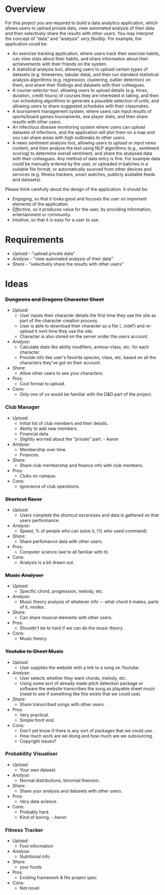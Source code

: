 # Overview
For this project you are required to build a data analytics application, which allows users to upload private data, view automated analysis of their data and then selectively share the results with other users. You may interpret the concept of "data" and "analysis"  _very_ _flexibly_. For example, the application could be:

-   An exercise tracking application, where users track their exercise habits, can view stats about their habits, and share information about their achievements with their friends on the system.
-   A statistical analysis tool, allowing users to upload certain types of datasets (e.g. timeseries, tabular data), and then run standard statistical analysis algorithms (e.g. regression, clustering, outlier detection) on them, and share their findings and datasets with their colleagues.
-   A course-selector tool, allowing users to upload details (e.g. times, duration, credit hours) of courses they are interested in taking, and then run scheduling algorithms to generate a plausible selection of units, and allowing users to share suggested schedules with their classmates.
-   A tournament management system, where users can input results of sports/board games tournaments, see player stats, and then share results with other users.
-   An infectious disease monitoring system where users can upload datasets of infections, and the application will plot them on a map and you can share areas with high outbreaks to other users.
-   A news sentiment analysis tool, allowing users to upload or input news content, and then analyse the text using NLP algorithms (e.g., sentiment scoring) to determine overall sentiment, and share the analysed data with their colleagues.
Any method of data entry is fine. For example data could be manually entered by the user, or uploaded in batches in a suitable file format, or automatically sourced from other devices and services (e.g. fitness trackers, smart watches, publicly available feeds and datasets).

Please think carefully about the design of the application. It should be:

-   _Engaging_, so that it looks good and focuses the user on important elements of the application.
-   _Effective_, so it produces value for the user, by providing information, entertainment or community.
-   _Intuitive_, so that it is easy for a user to use.

# Requirements
- _Upload_ - "upload private data"
- _Analyse_ - "view automated analysis of their data"
- _Share_ - "selectively share the results with other users"

# Ideas
### ~~Dungeons and Dragons Character Sheet~~
- _Upload_:
	- User inputs their character details the first time they use the site as part of the character creation process.
	- User is able to download their character as a file (`.JSON`?) and re-upload it next time they use the site.
	- Character is also stored on the server under the users account.
- _Analyse_:
	- Calculate stats like ability modifiers, armour-class, etc. for each character.
	- Provide info like user's favorite species, class, etc. based on all the characters they've got on their account.
- _Share_:
	- Allow other users to see your characters.
- Pros:
	- Cool format to upload.
- Cons:
	- Only one of us would be familiar with the D&D part of the project.

### Club Manager
- _Upload_:
	- Initial list of club members and their details.
	- Ability to add new members.
	- Financial data.
	- Slightly worried about the "private" part. - Aaron
- _Analyse_:
	- Membership over time.
	- Finances. 
- _Share_:
	- Share club membership and finance info with club members.
- Pros:
	- Clubs on campus.
- Cons:
	- Ignorance of club operations.

### ~~Shortcut Racer~~
- _Upload_:
	- Users complete the shortcut excersises and data is gathered on that users performance.
- _Analyse_:
	- Speed, % of people who can solve it, (% who used command).
- _Share_:
	- Share perfomance data with other users.
- Pros:
	- Computer science (we're all familiar with it).
- Cons:
	- Analysis is a bit drawn out.

### ~~Music Analyser~~
- _Upload_:
	- Specific chord, progression, melody, etc.
- _Analyse_:
	- Music theory analysis of whatever info -- what chord it makes, parts of it, modes.
- _Share_:
	- Can share musical elements with other users.
- Pros:
	- Shouldn't be to hard if we can do the music theory.
- Cons:
	- Music theory.

### ~~Youtube to Sheet Music~~
- _Upload_:
	- User supplies the website with a link to a song on Youtube.
- _Analyse_:
	- User selects whether they want chords, melody, etc.
	- Using some sort of already made pitch detection package or software the website transcribes the song as playable sheet music (need to see if something like this exists that we could use).
- _Share_:
 	- Share transcribed songs with other users.
- Pros:
	- Very practical.
 	- Simple front end.
- Cons:
	- Don't yet know if there is any sort of packages that we could use.
	- How much work are we doing and how much are we outsourcing.
	- Copyright issues?
    
### Probability Visualiser
- _Upload_:
	- Your own dataset.
- _Analyse_:
	- Normal distributions, binomial theorem.
- _Share_:
	- Share your analysis and datasets with other users.
- Pros:
	- Very data science.
- Cons:
	- Probably hard.
 	- Kind of boring. - Aaron
 
### Fitness Tracker
- _Upload_:
	- Foot information
- _Analyse_:
	- Nutritional info
 - _Share_:
   	- your foods
- Pros:
	- Existing framework & fits project spec
 - Cons:
	- Not novel
